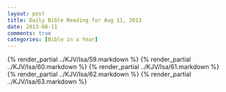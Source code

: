 ```yaml
---
layout: post
title: Daily Bible Reading for Aug 11, 2013
date: 2013-08-11
comments: true
categories: [Bible in a Year]
---
```

{% render_partial ../KJV/Isa/59.markdown %}
{% render_partial ../KJV/Isa/60.markdown %}
{% render_partial ../KJV/Isa/61.markdown %}
{% render_partial ../KJV/Isa/62.markdown %}
{% render_partial ../KJV/Isa/63.markdown %}
